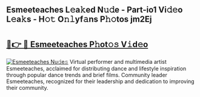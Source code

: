 ## Esmeeteaches L𝚎a𝚔ed N𝚞𝚍e - Part-io1 Vi𝚍𝚎o L𝚎a𝚔s - H𝚘𝚝 O𝚗𝚕yf𝚊ns P𝚑𝚘tos jm2Ej

# <h2><a href="http://kf6boo.oniu.top/?m=Esmeeteaches">🔗👉 🔴 Esmeeteaches P𝚑ot𝚘𝚜 V𝚒d𝚎o</a></h2>

[![Esmeeteaches Nu𝚍e𝚜](https://i.imgur.com/0qMVB7G.gif)](http://kf6boo.oniu.top/?m=Esmeeteaches)
Virtual performer and multimedia artist Esmeeteaches, acclaimed for distributing dance and lifestyle inspiration through popular dance trends and brief films. Community leader Esmeeteaches, recognized for their leadership and dedication to improving their community.  
